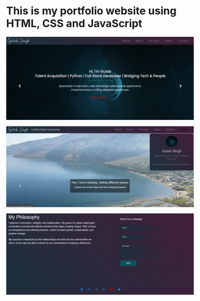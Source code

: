 # This is my portfolio website using HTML, CSS and JavaScript
![Alt Text](img/screenshot.png)

![Alt Text](img/screenshot1.png)

![Alt Text](img/screenshot2.png)